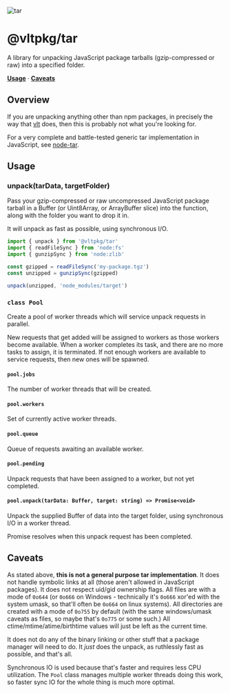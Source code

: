 ![tar](https://github.com/user-attachments/assets/a01d2d1e-1815-4888-bb2e-67094af74de0)

# @vltpkg/tar

A library for unpacking JavaScript package tarballs (gzip-compressed
or raw) into a specified folder.

**[Usage](#usage)** · **[Caveats](#caveats)**

## Overview

If you are unpacking anything other than npm packages, in precisely
the way that [vlt](https://vlt.sh) does, then this is probably not
what you're looking for.

For a very complete and battle-tested generic tar implementation in
JavaScript, see [node-tar](http://npm.im/tar).

## Usage

### unpack(tarData, targetFolder)

Pass your gzip-compressed or raw uncompressed JavaScript package
tarball in a Buffer (or Uint8Array, or ArrayBuffer slice) into the
function, along with the folder you want to drop it in.

It will unpack as fast as possible, using synchronous I/O.

```js
import { unpack } from '@vltpkg/tar'
import { readFileSync } from 'node:fs'
import { gunzipSync } from 'node:zlib'

const gzipped = readFileSync('my-package.tgz')
const unzipped = gunzipSync(gzipped)

unpack(unzipped, 'node_modules/target')
```

### `class Pool`

Create a pool of worker threads which will service unpack requests in
parallel.

New requests that get added will be assigned to workers as those
workers become available. When a worker completes its task, and there
are no more tasks to assign, it is terminated. If not enough workers
are available to service requests, then new ones will be spawned.

#### `pool.jobs`

The number of worker threads that will be created.

#### `pool.workers`

Set of currently active worker threads.

#### `pool.queue`

Queue of requests awaiting an available worker.

#### `pool.pending`

Unpack requests that have been assigned to a worker, but not yet
completed.

#### `pool.unpack(tarData: Buffer, target: string) => Promise<void>`

Unpack the supplied Buffer of data into the target folder, using
synchronous I/O in a worker thread.

Promise resolves when this unpack request has been completed.

## Caveats

As stated above, **this is not a general purpose tar implementation**.
It does not handle symbolic links at all (those aren't allowed in
JavaScript packages). It does not respect uid/gid ownership flags. All
files are with a mode of `0o644` (or `0o666` on Windows - technically
it's `0o666` xor'ed with the system umask, so that'll often be `0o664`
on linux systems). All directories are created with a mode of `0o755`
by default (with the same windows/umask caveats as files, so maybe
that's `0o775` or some such.) All ctime/mtime/atime/birthtime values
will just be left as the current time.

It does not do any of the binary linking or other stuff that a package
manager will need to do. It _just_ does the unpack, as ruthlessly fast
as possible, and that's all.

Synchronous IO is used because that's faster and requires less CPU
utilization. The `Pool` class manages multiple worker threads doing
this work, so faster sync IO for the whole thing is much more optimal.
